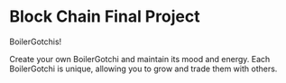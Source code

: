 # Block Chain Final Project
BoilerGotchis!

Create your own BoilerGotchi and maintain its mood and energy. Each BoilerGotchi is unique, allowing you to grow and trade them with others.
